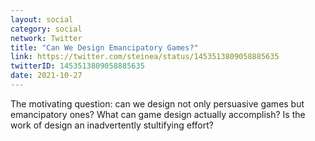 ```yaml
---
layout: social
category: social
network: Twitter
title: "Can We Design Emancipatory Games?"
link: https://twitter.com/steinea/status/1453513809058885635
twitterID: 1453513809058885635
date: 2021-10-27
---
```


The motivating question: can we design not only persuasive games but emancipatory ones? What can game design actually accomplish? Is the work of design an inadvertently stultifying effort?
